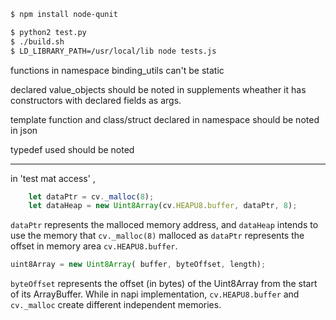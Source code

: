 ```sh
$ npm install node-qunit

$ python2 test.py
$ ./build.sh
$ LD_LIBRARY_PATH=/usr/local/lib node tests.js
```

functions in namespace binding_utils can't be static

declared value_objects should be noted in supplements wheather it has constructors with declared fields as args. 

template function and class/struct declared in namespace should be noted in json

typedef used should be noted 


---

in 'test mat access' ,
```js
    let dataPtr = cv._malloc(8);
    let dataHeap = new Uint8Array(cv.HEAPU8.buffer, dataPtr, 8);
```
`dataPtr` represents the malloced memory address, and `dataHeap` intends to use the memory that `cv._malloc(8)` malloced as `dataPtr` represents the offset in memory area `cv.HEAPU8.buffer`.
```js
uint8Array = new Uint8Array( buffer, byteOffset, length);
```
`byteOffset` represents the offset (in bytes) of the Uint8Array from the start of its ArrayBuffer. 
While in napi implementation, `cv.HEAPU8.buffer` and `cv._malloc` create different independent memories.